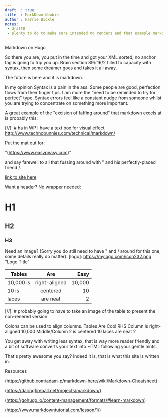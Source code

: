 ```yaml
---
draft  : true
title  : MarkDown Newbie
author : Harrie Bickle
notes:
 - draft0
 - plenty to do to make sure intended md renders and that example markdown does not
---
```


Markdown on Hugo

So there you are, you put in the time and got your XML sorted, no anchor tag is going to trip you up. Brain section 89/r16/2 filled to capacity with syntax, then some dreamer goes and takes it all away.

The future is here and it is markdown.

In my opinion Syntax is a pain in the ass. Some people are good, perfection flows from their finger tips. I am more the "need to be reminded to try for perfect" type. Syntax errors feel like a constant nudge from someone whilst you are trying to concentrate on something more important.

A great example of the "excision of faffing around" that markdown excels at is probably this:

[//]: # ha in WP I have a text box for visual effect http://www.technobunnies.com/technical/markdown/

Put the mat out for:

"(https://www.easypeasy.com)"

and say farewell to all that fussing around with " and his perfectly-placed friend /.

<a href="http://devil_in_the_detail.com">link to site here</a>

Want a header? No wrapper needed:

# H1
## H2
### H3

Need an image? (Sorry you do still need to have " and / around for this one, some details really do matter).
[logo]: https://mylogo.com/icon232.png "Logo Title"

| Tables    | Are           | Easy    |
| --------- |:-------------:| ----:   |
| 10,000 is | right-aligned | 10,000  |
| 10 is     | centered      | 10      |
| laces     | are neat      | 2       |


[//]: # probably going to have to take an image of the table to present the non-renered version

Colons can be used to align columns.
Tables	Are	Cool
RHS Column is	right-aligned	10,000
Middle/Column 2 is	centered	10
laces	are neat	2


You get away with writing less syntax, that is way more reader friendly and a bit of software converts your text into HTML following your gentle hints.

That's pretty awesome you say? Indeed it is, that is what this site is written in.

Resources

(https://github.com/adam-p/markdown-here/wiki/Markdown-Cheatsheet)

(https://daringfireball.net/projects/markdown/)

(https://gohugo.io/content-management/formats/#learn-markdown)

(https://www.markdowntutorial.com/lesson/1/)
